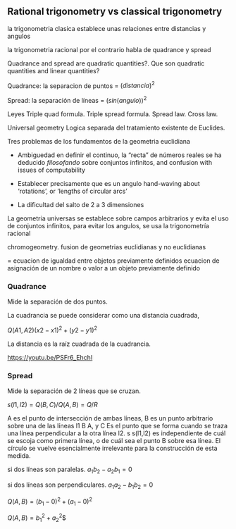 ## Rational trigonometry vs classical trigonometry

la trigonometria clasica establece unas relaciones entre distancias y angulos

la trigonometria racional por el contrario habla de quadrance y spread

Quadrance and spread are quadratic quantities?. Que son quadratic quantities and linear quantities?

Quadrance: la separacion de puntos = $(distancia)^2$

Spread: la separación de líneas = $(sin(angulo))^2$


Leyes
Triple quad formula. 
Triple spread formula.
Spread law.
Cross law.

Universal geometry
Logica separada del tratamiento existente de Euclides.

Tres problemas de los fundamentos de la geometria euclidiana 

- Ambiguedad en definir el continuo, la “recta” de números reales
se ha deducido *filosofando* sobre conjuntos infinitos, and confusion with
issues of computability

- Establecer precisamente que es un angulo
hand-waving about ‘rotations’, or ‘lengths of
circular arcs’

- La dificultad del salto de 2 a 3 dimensiones

La geometria universas se establece sobre campos arbitrarios y evita el uso de conjuntos infinitos, para evitar los angulos, se usa la trigonometría racional

chromogeometry. fusion de geometrias euclidianas y no euclidianas

= ecuacion de igualdad entre objetos previamente definidos
 ecuacion de asignación de un nombre o valor a un objeto previamente definido

### Quadrance

Mide la separación de dos puntos. 

La cuadrancia se puede considerar como una distancia cuadrada, 

$Q(A1,A2) (x2-x1)^2 + (y2-y1)^2$

La distancia es la raíz cuadrada de la cuadrancia.

https://youtu.be/PSFr6_EhchI


### Spread

Mide la separación de 2 líneas que se cruzan.

$s(l1,l2)=Q(B,C)/Q(A,B) = Q/R$ 

A es el punto de intersección de ambas líneas, B es un punto arbitrario sobre una de las líneas l1  B A, y C Es el punto que se forma cuando se traza una línea perpendicular a la otra línea l2.
s s(l1,l2) es independiente de cuál se escoja como primera línea, o de cuál sea el punto B sobre esa línea. El círculo se vuelve esencialmente irrelevante para la construcción de esta medida.

si dos líneas son paralelas.  $a_1b_2-a_2b_1=0$

si dos líneas son perpendiculares. $a_1a_2-b_1b_2=0$



$Q(A,B)=(b_1- 0)^2+(a_1-0)^2$ 

$Q(A,B)=b_1^2+a_2^2$$ 
